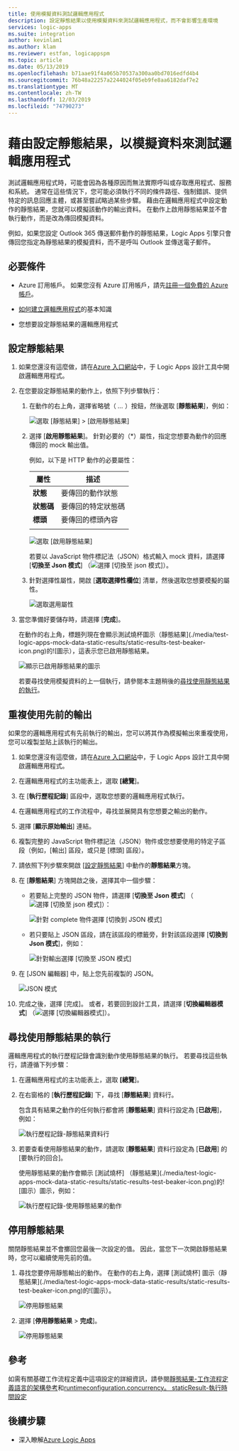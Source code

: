 ```yaml
---
title: 使用模擬資料測試邏輯應用程式
description: 設定靜態結果以使用模擬資料來測試邏輯應用程式，而不會影響生產環境
services: logic-apps
ms.suite: integration
author: kevinlam1
ms.author: klam
ms.reviewer: estfan, logicappspm
ms.topic: article
ms.date: 05/13/2019
ms.openlocfilehash: b71aae91f4a065b70537a300aa0bd7016edfd4b4
ms.sourcegitcommit: 76b48a22257a2244024f05eb9fe8aa6182daf7e2
ms.translationtype: MT
ms.contentlocale: zh-TW
ms.lasthandoff: 12/03/2019
ms.locfileid: "74790273"
---
```

# <a name="test-logic-apps-with-mock-data-by-setting-up-static-results"></a>藉由設定靜態結果，以模擬資料來測試邏輯應用程式

測試邏輯應用程式時，可能會因為各種原因而無法實際呼叫或存取應用程式、服務和系統。 通常在這些情況下，您可能必須執行不同的條件路徑、強制錯誤、提供特定的訊息回應主體，或甚至嘗試略過某些步驟。 藉由在邏輯應用程式中設定動作的靜態結果，您就可以模擬該動作的輸出資料。 在動作上啟用靜態結果並不會執行動作，而是改為傳回模擬資料。

例如，如果您設定 Outlook 365 傳送郵件動作的靜態結果，Logic Apps 引擎只會傳回您指定為靜態結果的模擬資料，而不是呼叫 Outlook 並傳送電子郵件。

## <a name="prerequisites"></a>必要條件

* Azure 訂用帳戶。 如果您沒有 Azure 訂用帳戶，請先<a href="https://azure.microsoft.com/free/" target="_blank">註冊一個免費的 Azure 帳戶</a>。

* [如何建立邏輯應用程式](../logic-apps/quickstart-create-first-logic-app-workflow.md)的基本知識

* 您想要設定靜態結果的邏輯應用程式

<a name="set-up-static-results"></a>

## <a name="set-up-static-results"></a>設定靜態結果

1. 如果您還沒有這麼做，請在[Azure 入口網站](https://portal.azure.com)中，于 Logic Apps 設計工具中開啟邏輯應用程式。

1. 在您要設定靜態結果的動作上，依照下列步驟執行： 

   1. 在動作的右上角，選擇省略號（ *...* ）按鈕，然後選取 [**靜態結果**]，例如：

      ![選取 [靜態結果] > [啟用靜態結果]](./media/test-logic-apps-mock-data-static-results/select-static-result.png)

   1. 選擇 [**啟用靜態結果**]。 針對必要的（*）屬性，指定您想要為動作的回應傳回的 mock 輸出值。

      例如，以下是 HTTP 動作的必要屬性：

      | 屬性 | 描述 |
      |----------|-------------|
      | **狀態** | 要傳回的動作狀態 |
      | **狀態碼** | 要傳回的特定狀態碼 |
      | **標頭** | 要傳回的標頭內容 |
      |||

      ![選取 [啟用靜態結果]](./media/test-logic-apps-mock-data-static-results/enable-static-result.png)

      若要以 JavaScript 物件標記法（JSON）格式輸入 mock 資料，請選擇 [**切換至 Json 模式**] （![選擇 [切換至 json 模式]](./media/test-logic-apps-mock-data-static-results/switch-to-json-mode-button.png)）。

   1. 針對選擇性屬性，開啟 [**選取選擇性欄位**] 清單，然後選取您想要模擬的屬性。

      ![選取選用屬性](./media/test-logic-apps-mock-data-static-results/optional-properties.png)

1. 當您準備好要儲存時，請選擇 [**完成**]。

   在動作的右上角，標題列現在會顯示測試燒杯圖示（靜態結果](./media/test-logic-apps-mock-data-static-results/static-results-test-beaker-icon.png)的![圖示），這表示您已啟用靜態結果。

   ![顯示已啟用靜態結果的圖示](./media/test-logic-apps-mock-data-static-results/static-results-enabled.png)

   若要尋找使用模擬資料的上一個執行，請參閱本主題稍後的[尋找使用靜態結果的執行](#find-runs-mock-data)。

<a name="reuse-sample-outputs"></a>

## <a name="reuse-previous-outputs"></a>重複使用先前的輸出

如果您的邏輯應用程式有先前執行的輸出，您可以將其作為模擬輸出來重複使用，您可以複製並貼上該執行的輸出。

1. 如果您還沒有這麼做，請在[Azure 入口網站](https://portal.azure.com)中，于 Logic Apps 設計工具中開啟邏輯應用程式。

1. 在邏輯應用程式的主功能表上，選取 **[總覽**]。

1. 在 [**執行歷程記錄**] 區段中，選取您想要的邏輯應用程式執行。

1. 在邏輯應用程式的工作流程中，尋找並展開具有您想要之輸出的動作。

1. 選擇 [**顯示原始輸出**] 連結。

1. 複製完整的 JavaScript 物件標記法（JSON）物件或您想要使用的特定子區段（例如，[輸出] 區段，或只是 [標頭] 區段）。

1. 請依照下列步驟來開啟 [[設定靜態結果](#set-up-static-results)] 中動作的**靜態結果**方塊。

1. 在 [**靜態結果**] 方塊開啟之後，選擇其中一個步驟：

   * 若要貼上完整的 JSON 物件，請選擇 [**切換至 Json 模式**] （![選擇 [切換至 json 模式]](./media/test-logic-apps-mock-data-static-results/switch-to-json-mode-button.png)）：

     ![針對 complete 物件選擇 [切換到 JSON 模式]](./media/test-logic-apps-mock-data-static-results/switch-to-json-mode-button-complete.png)

   * 若只要貼上 JSON 區段，請在該區段的標籤旁，針對該區段選擇 [**切換到 Json 模式**]，例如：

     ![針對輸出選擇 [切換至 JSON 模式]](./media/test-logic-apps-mock-data-static-results/switch-to-json-mode-button-outputs.png)

1. 在 [JSON 編輯器] 中，貼上您先前複製的 JSON。

   ![JSON 模式](./media/test-logic-apps-mock-data-static-results/json-editing-mode.png)

1. 完成之後，選擇 [完成]。 或者，若要回到設計工具，請選擇 [**切換編輯器模式**] （![選擇 [切換編輯器模式]](./media/test-logic-apps-mock-data-static-results/switch-editor-mode-button.png)）。

<a name="find-runs-mock-data"></a>

## <a name="find-runs-that-use-static-results"></a>尋找使用靜態結果的執行

邏輯應用程式的執行歷程記錄會識別動作使用靜態結果的執行。 若要尋找這些執行，請遵循下列步驟：

1. 在邏輯應用程式的主功能表上，選取 **[總覽**]。 

1. 在右窗格的 [**執行歷程記錄**] 下，尋找 [**靜態結果**] 資料行。 

   包含具有結果之動作的任何執行都會將 [**靜態結果**] 資料行設定為 [**已啟用**]，例如：

   ![執行歷程記錄-靜態結果資料行](./media/test-logic-apps-mock-data-static-results/run-history.png)

1. 若要查看使用靜態結果的動作，請選取 [**靜態結果**] 資料行設定為 [**已啟用**] 的 [要執行的回合]。

   使用靜態結果的動作會顯示 [測試燒杯] （靜態結果](./media/test-logic-apps-mock-data-static-results/static-results-test-beaker-icon.png)的![圖示）圖示，例如：

   ![執行歷程記錄-使用靜態結果的動作](./media/test-logic-apps-mock-data-static-results/static-results-enabled-run-details.png)

## <a name="disable-static-results"></a>停用靜態結果

關閉靜態結果並不會擲回您最後一次設定的值。 因此，當您下一次開啟靜態結果時，您可以繼續使用先前的值。

1. 尋找您要停用靜態輸出的動作。 在動作的右上角，選擇 [測試燒杯] 圖示（靜態結果](./media/test-logic-apps-mock-data-static-results/static-results-test-beaker-icon.png)的![圖示）。

   ![停用靜態結果](./media/test-logic-apps-mock-data-static-results/disable-static-results.png)

1. 選擇 [**停用靜態結果** > **完成**]。

   ![停用靜態結果](./media/test-logic-apps-mock-data-static-results/disable-static-results-button.png)

## <a name="reference"></a>參考

如需有關基礎工作流程定義中這項設定的詳細資訊，請參閱[靜態結果-工作流程定義語言的架構參考](../logic-apps/logic-apps-workflow-definition-language.md#static-results)和[runtimeconfiguration.concurrency。 staticResult-執行時間設定](../logic-apps/logic-apps-workflow-actions-triggers.md#runtime-configuration-settings)

## <a name="next-steps"></a>後續步驟

* 深入瞭解[Azure Logic Apps](../logic-apps/logic-apps-overview.md)